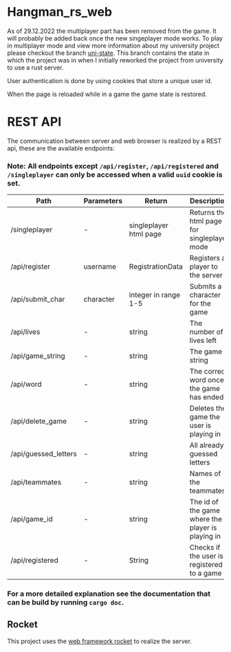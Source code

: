 # Hangman_rs_web

As of 29.12.2022 the multiplayer part has been removed from the game. It will probably be added back once the new singeplayer mode works.
To play in multiplayer mode and view more information about my university project please checkout the branch [uni-state](https://github.com/LMH01/hangman_rs_web/tree/uni-state).
This branch contains the state in which the project was in when I initially reworked the project from university to use a rust server.

User authentication is done by using cookies that store a unique user id.

When the page is reloaded while in a game the game state is restored.

# REST API

The communication between server and web browser is realized by a REST api, these are the available endpoints:

### Note: All endpoints except `/api/register`, `/api/registered` and `/singleplayer` can only be accessed when a valid `uuid` cookie is set.

Path|Parameters|Return|Description
-|-|-|-
/singleplayer| - |singleplayer html page|Returns the html page for singleplayer mode
/api/register|username|RegistrationData|Registers a player to the server
/api/submit_char| character | integer in range 1-5|Submits a character for the game
/api/lives| - | string | The number of lives left
/api/game_string| - | string | The game string
/api/word| - | string | The correct word once the game has ended
/api/delete_game| - | string | Deletes the game the user is playing in
/api/guessed_letters| - | string | All already guessed letters
/api/teammates| - | string | Names of the teammates
/api/game_id| - | string | The id of the game where the player is playing in
/api/registered| - | String | Checks if the user is registered to a game

### For a more detailed explanation see the documentation that can be build by running `cargo doc`.

## Rocket
This project uses the [web framework rocket](https://github.com/SergioBenitez/Rocket) to realize the server.